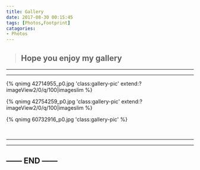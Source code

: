 ```yaml
---
title: Gallery
date: 2017-08-30 00:15:45
tags: [Photos,Footprint]
catagories:
- Photos
---
```


>##  Hope you enjoy my gallery



--------
--------

<link rel="stylesheet" type="text/css" href="/css/gallery.css">

{% qnimg 42714955_p0.jpg 'class:gallery-pic' extend:?imageView2/0/q/100|imageslim %}

{% qnimg 42754259_p0.jpg 'class:gallery-pic' extend:?imageView2/0/q/100|imageslim %}




{% qnimg 60732916_p0.jpg  'class:gallery-pic'   %}

<img class="lazy" data-original="http://ovge5llkw.bkt.clouddn.com/images/61184765_p0.jpg">

<img class="lazy" data-original="http://ovge5llkw.bkt.clouddn.com/images/49167437_p0.jpg?imageView2/0/q/100|imageslim">

<img class="lazy" data-original="http://ovge5llkw.bkt.clouddn.com/images/44745753_p0.jpg?imageView2/0/q/100|imageslim">



<img class="lazy" data-original="http://ovge5llkw.bkt.clouddn.com/images/35050025884_62356b6fee_k.jpg?imageView2/0/q/100|imageslim">

<img class="lazy" data-original="http://ovge5llkw.bkt.clouddn.com/images/35501728050_e619646ebc_k.jpg?imageView2/0/q/100|imageslim">

<img class="lazy" data-original="http://ovge5llkw.bkt.clouddn.com/images/35501729410_caa331abe7_k.jpg?imageView2/0/q/100|imageslim">

<img class="lazy" data-original="http://ovge5llkw.bkt.clouddn.com/images/1459162984220.jpg?imageMogr2/auto-orient/thumbnail/1024x768/gravity/NorthWest/crop/1024x768/blur/1x0/quality/100|imageslim">

<img class="lazy" data-original="http://ovge5llkw.bkt.clouddn.com/images/Endor_1366x768.jpg?imageMogr2/auto-orient/thumbnail/1024x768/gravity/NorthWest/crop/1024x768/blur/1x0/quality/100|imageslim">

<img class="lazy" data-original="http://ovge5llkw.bkt.clouddn.com/images/new3.png?imageView2/0/q/100|imageslim">

<img class="lazy" data-original="http://ovge5llkw.bkt.clouddn.com/images/qinshiMY_03.jpg?imageView2/0/q/100|imageslim">

<img class="lazy" data-original="http://ovge5llkw.bkt.clouddn.com/images/qinshiMY_04.jpg?imageView2/0/q/100|imageslim">

<img class="lazy" data-original="http://ovge5llkw.bkt.clouddn.com/images/UW-01.jpg?imageView2/0/q/100|imageslim">

<img class="lazy" data-original="http://ovge5llkw.bkt.clouddn.com/images/UW-03.jpg?imageView2/0/q/100|imageslim">

<img class="lazy" data-original="http://ovge5llkw.bkt.clouddn.com/images/UW-04.jpg?imageView2/0/q/100|imageslim">

<img class="lazy" data-original="http://ovge5llkw.bkt.clouddn.com/images/tokyoE03.jpg?imageView2/0/q/100|imageslim">

<img class="lazy" data-original="http://ovge5llkw.bkt.clouddn.com/images/hupucavas03.jpeg?imageView2/0/q/100|imageslim">

<img class="lazy" data-original="http://ovge5llkw.bkt.clouddn.com/images/2016champion.jpg?imageView2/0/q/100|imageslim">


<img class="lazy" data-original="http://ovge5llkw.bkt.clouddn.com/images/hupucavas04.jpeg?imageView2/0/q/100|imageslim">

<img class="lazy" data-original="http://ovge5llkw.bkt.clouddn.com/images/hupucavas06.jpeg?imageView2/0/q/100|imageslim">

<img class="lazy" data-original="http://ovge5llkw.bkt.clouddn.com/images/hupucavas01.png?imageView2/0/q/100|imageslim">

<img class="lazy" data-original="http://ovge5llkw.bkt.clouddn.com/images/hupucavas05.png?imageView2/0/q/100|imageslim">

<img class="lazy" data-original="http://ovge5llkw.bkt.clouddn.com/images/wallpaper001.jpg?imageView2/0/q/100|imageslim">

<img class="lazy" data-original="http://ovge5llkw.bkt.clouddn.com/images/wallpaper002.png?imageView2/0/q/100|imageslim">


------
------
## —— END ——

<script type="text/javascript" src="https://cdn.bootcss.com/jquery/1.11.3/jquery.min.js"></script>
<script src="https://cdn.bootcss.com/jquery_lazyload/1.9.1/jquery.lazyload.min.js"></script>

<script type="text/javascript">

jQuery(function($) {
    $(".lazy").lazyload({
    	effect: "fadeIn",
    	failure_limit : 10,
      	load: function(elem,l,o){
      		$(this).addClass('gallery-pic');
      		$this=$(this);
      		$this.parent('a').attr("href",$this.attr("data-original"));
      	}
    });

    $("img.lazy").parent().unwrap('p');
 });

</script>